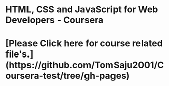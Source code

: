 <h1>HTML, CSS and JavaScript for Web Developers - Coursera<h1>
[Please Click here for course related file's.](https://github.com/TomSaju2001/Coursera-test/tree/gh-pages)

